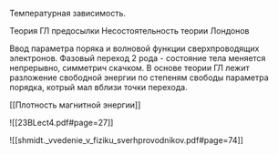 Температурная зависимость.

Теория ГЛ предосылки
Несостоятельность теории Лондонов

Ввод параметра поряка и волновой функции сверхпроводящих электронов.
Фазовый переход 2 рода - состояние тела меняется непрерывно, симметрич скачком.
В основе теории ГЛ лежит разложение свободной энергии по степеням свободы параметра порядка, котрый мал вблизи точки перехода.

[[Плотность магнитной энергии]]


![[23BLect4.pdf#page=27]]

![[shmidt._vvedenie_v_fiziku_sverhprovodnikov.pdf#page=74]]
